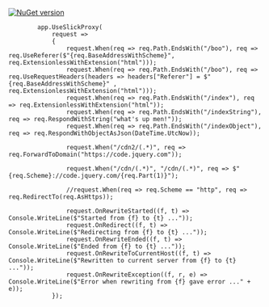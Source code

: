 [![NuGet version](https://badge.fury.io/nu/slickproxy.svg)](https://badge.fury.io/nu/slickproxy)


            app.UseSlickProxy(
                request =>
                {
                    request.When(req => req.Path.EndsWith("/boo"), req => req.UseReferer($"{req.BaseAddressWithScheme}", req.ExtensionlessWithExtension("html")));
                    request.When(req => req.Path.EndsWith("/boo"), req => req.UseRequestHeaders(headers => headers["Referer"] = $"{req.BaseAddressWithScheme}" , req.ExtensionlessWithExtension("html")));
                    request.When(req => req.Path.EndsWith("/index"), req => req.ExtensionlessWithExtension("html"));
                    request.When(req => req.Path.EndsWith("/indexString"), req => req.RespondWithString("what's up men!"));
                    request.When(req => req.Path.EndsWith("/indexObject"), req => req.RespondWithObjectAsJson(DateTime.UtcNow));

                    request.When("/cdn2/(.*)", req => req.ForwardToDomain("https://code.jquery.com"));

                    request.When("/cdn/(.*)", "/cdn/(.*)", req => $"{req.Scheme}://code.jquery.com/{req.Part(1)}");

                    //request.When(req => req.Scheme == "http", req => req.RedirectTo(req.AsHttps));

                    request.OnRewriteStarted((f, t) => Console.WriteLine($"Started from {f} to {t} ..."));
                    request.OnRedirect((f, t) => Console.WriteLine($"Redirecting from {f} to {t} ..."));
                    request.OnRewriteEnded((f, t) => Console.WriteLine($"Ended from {f} to {t} ..."));
                    request.OnRewriteToCurrentHost((f, t) => Console.WriteLine($"Rewritten to current server from {f} to {t} ..."));
                    request.OnRewriteException((f, r, e) => Console.WriteLine($"Error when rewriting from {f} gave error ..." + e));
                });
